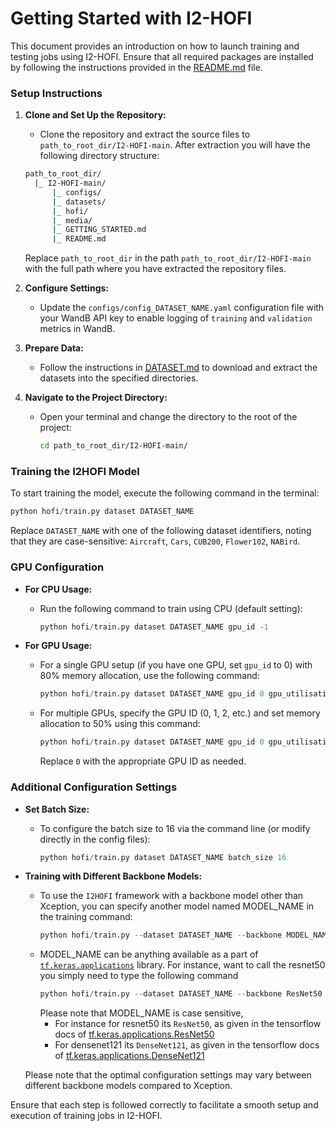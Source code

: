 # Getting Started with I2-HOFI

This document provides an introduction on how to launch training and testing jobs using I2-HOFI. Ensure that all required packages are installed by following the instructions provided in the [README.md](README.md) file.

### Setup Instructions

1. **Clone and Set Up the Repository:**
   - Clone the repository and extract the source files to `path_to_root_dir/I2-HOFI-main`. After extraction you will have the following directory structure:
   ```bash
   path_to_root_dir/
     |_ I2-HOFI-main/
         |_ configs/
         |_ datasets/
         |_ hofi/
         |_ media/
         |_ GETTING_STARTED.md
         |_ README.md
   ```
   Replace `path_to_root_dir` in the path `path_to_root_dir/I2-HOFI-main` with the full path where you have extracted the repository files.
2. **Configure Settings:**
   - Update the `configs/config_DATASET_NAME.yaml` configuration file with your WandB API key to enable logging of `training` and `validation` metrics in WandB.

3. **Prepare Data:**
   - Follow the instructions in [DATASET.md](datasets/DATASET.md) to download and extract the datasets into the specified directories.

4. **Navigate to the Project Directory:**
   - Open your terminal and change the directory to the root of the project:
     ```bash
     cd path_to_root_dir/I2-HOFI-main/
     ```

### Training the I2HOFI Model

To start training the model, execute the following command in the terminal:

```python
python hofi/train.py dataset DATASET_NAME
```
Replace `DATASET_NAME` with one of the following dataset identifiers, noting that they are case-sensitive: `Aircraft`, `Cars`, `CUB200`, `Flower102`, `NABird`.

### GPU Configuration

- **For CPU Usage:**
  - Run the following command to train using CPU (default setting):
    ```python
    python hofi/train.py dataset DATASET_NAME gpu_id -1
    ```

- **For GPU Usage:**
  - For a single GPU setup (if you have one GPU, set `gpu_id` to 0) with 80% memory allocation, use the following command:
    ```python
    python hofi/train.py dataset DATASET_NAME gpu_id 0 gpu_utilisation 0.8
    ```
  - For multiple GPUs, specify the GPU ID (0, 1, 2, etc.) and set memory allocation to 50% using this command:
    ```python
    python hofi/train.py dataset DATASET_NAME gpu_id 0 gpu_utilisation 0.5
    ```
    Replace `0` with the appropriate GPU ID as needed.

### Additional Configuration Settings

- **Set Batch Size:**
  - To configure the batch size to 16 via the command line (or modify directly in the config files):
    ```python
    python hofi/train.py dataset DATASET_NAME batch_size 16
    ```
    
- **Training with Different Backbone Models:**
  - To use the `I2HOFI` framework with a backbone model other than Xception, you can specify another model named MODEL_NAME in the training command:
    ```python
    python hofi/train.py --dataset DATASET_NAME --backbone MODEL_NAME
    ```
  - MODEL_NAME can be anything available as a part of [`tf.keras.applications`](https://www.tensorflow.org/api_docs/python/tf/keras/applications) library. For instance, want to call the resnet50 you simply need to type the following command
    ```python
    python hofi/train.py --dataset DATASET_NAME --backbone ResNet50
    ```
    Please note that MODEL_NAME is case sensitive,
    - For instance for resnet50 its `ResNet50`, as given in the tensorflow docs of [tf.keras.applications.ResNet50](https://www.tensorflow.org/api_docs/python/tf/keras/applications/ResNet50)
    - For densenet121  its `DenseNet121`, as given in the tensorflow docs of [tf.keras.applications.DenseNet121]([https://www.tensorflow.org/api_docs/python/tf/keras/applications/ResNet50](https://www.tensorflow.org/api_docs/python/tf/keras/applications/DenseNet121))
    
  
  
  Please note that the optimal configuration settings may vary between different backbone models compared to Xception.

Ensure that each step is followed correctly to facilitate a smooth setup and execution of training jobs in I2-HOFI.

